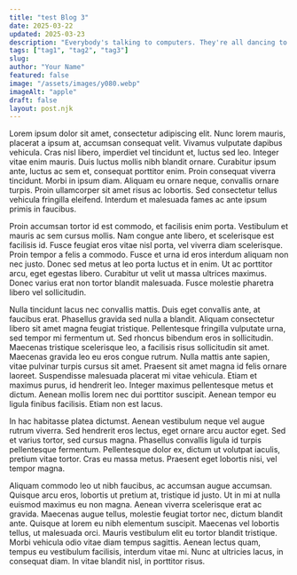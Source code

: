 ```yaml
---
title: "test Blog 3"
date: 2025-03-22
updated: 2025-03-23
description: "Everybody's talking to computers. They're all dancing to a drum machine. I know I'm living on the outside. Scared of getting caught between"
tags: ["tag1", "tag2", "tag3"]
slug: 
author: "Your Name" 
featured: false 
image: "/assets/images/y080.webp" 
imageAlt: "apple"
draft: false 
layout: post.njk
---
```


Lorem ipsum dolor sit amet, consectetur adipiscing elit. Nunc lorem mauris, placerat a ipsum at, accumsan consequat velit. Vivamus vulputate dapibus vehicula. Cras nisl libero, imperdiet vel tincidunt et, luctus sed leo. Integer vitae enim mauris. Duis luctus mollis nibh blandit ornare. Curabitur ipsum ante, luctus ac sem et, consequat porttitor enim. Proin consequat viverra tincidunt. Morbi in ipsum diam. Aliquam eu ornare neque, convallis ornare turpis. Proin ullamcorper sit amet risus ac lobortis. Sed consectetur tellus vehicula fringilla eleifend. Interdum et malesuada fames ac ante ipsum primis in faucibus.

Proin accumsan tortor id est commodo, et facilisis enim porta. Vestibulum et mauris ac sem cursus mollis. Nam congue ante libero, et scelerisque est facilisis id. Fusce feugiat eros vitae nisl porta, vel viverra diam scelerisque. Proin tempor a felis a commodo. Fusce et urna id eros interdum aliquam non nec justo. Donec sed metus at leo porta luctus et in enim. Ut ac porttitor arcu, eget egestas libero. Curabitur ut velit ut massa ultrices maximus. Donec varius erat non tortor blandit malesuada. Fusce molestie pharetra libero vel sollicitudin.

Nulla tincidunt lacus nec convallis mattis. Duis eget convallis ante, at faucibus erat. Phasellus gravida sed nulla a blandit. Aliquam consectetur libero sit amet magna feugiat tristique. Pellentesque fringilla vulputate urna, sed tempor mi fermentum ut. Sed rhoncus bibendum eros in sollicitudin. Maecenas tristique scelerisque leo, a facilisis risus sollicitudin sit amet. Maecenas gravida leo eu eros congue rutrum. Nulla mattis ante sapien, vitae pulvinar turpis cursus sit amet. Praesent sit amet magna id felis ornare laoreet. Suspendisse malesuada placerat mi vitae vehicula. Etiam et maximus purus, id hendrerit leo. Integer maximus pellentesque metus et dictum. Aenean mollis lorem nec dui porttitor suscipit. Aenean tempor eu ligula finibus facilisis. Etiam non est lacus.

In hac habitasse platea dictumst. Aenean vestibulum neque vel augue rutrum viverra. Sed hendrerit eros lectus, eget ornare arcu auctor eget. Sed et varius tortor, sed cursus magna. Phasellus convallis ligula id turpis pellentesque fermentum. Pellentesque dolor ex, dictum ut volutpat iaculis, pretium vitae tortor. Cras eu massa metus. Praesent eget lobortis nisi, vel tempor magna.

Aliquam commodo leo ut nibh faucibus, ac accumsan augue accumsan. Quisque arcu eros, lobortis ut pretium at, tristique id justo. Ut in mi at nulla euismod maximus eu non magna. Aenean viverra scelerisque erat ac gravida. Maecenas augue tellus, molestie feugiat tortor nec, dictum blandit ante. Quisque at lorem eu nibh elementum suscipit. Maecenas vel lobortis tellus, ut malesuada orci. Mauris vestibulum elit eu tortor blandit tristique. Morbi vehicula odio vitae diam tempus sagittis. Aenean lectus quam, tempus eu vestibulum facilisis, interdum vitae mi. Nunc at ultricies lacus, in consequat diam. In vitae blandit nisl, in porttitor risus.